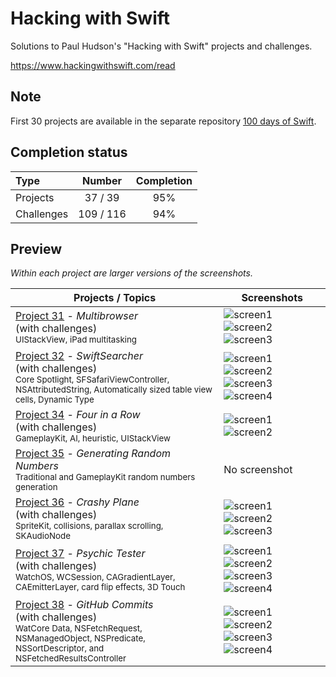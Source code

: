 # Hacking with Swift

Solutions to Paul Hudson's "Hacking with Swift" projects and challenges.

https://www.hackingwithswift.com/read

## Note
First 30 projects are available in the separate repository [100 days of Swift](https://github.com/clarknt/100-days-of-swift).

## Completion status

Type               | Number   | Completion
:---               |  :---:   |   :---:
Projects           | 37 / 39  | 95%
Challenges         | 109 / 116 | 94%

## Preview

*Within each project are larger versions of the screenshots.*

Projects / Topics                                                                                                                                                            | Screenshots
---                                                                                                                                                                          |---
[Project 31](01-Project31) - *Multibrowser* <br/>(with challenges)                                         <br/><sub> UIStackView, iPad multitasking                               </sub> | ![screen1](01-Project31/screenshots/small/screen01.png) ![screen2](01-Project31/screenshots/small/screen02.png) ![screen3](01-Project31/screenshots/small/screen03.png) |
[Project 32](02-Project32) - *SwiftSearcher* <br/>(with challenges)                                         <br/><sub> Core Spotlight, SFSafariViewController, NSAttributedString, Automatically sized table view cells, Dynamic Type </sub> | ![screen1](02-Project32/screenshots/small/screen01.png) ![screen2](02-Project32/screenshots/small/screen02.png) ![screen3](02-Project32/screenshots/small/screen03.png) ![screen4](02-Project32/screenshots/small/screen04.png) |
[Project 34](04-Project34) - *Four in a Row* <br/>(with challenges)                                         <br/><sub> GameplayKit, AI, heuristic, UIStackView </sub> | ![screen1](04-Project34/screenshots/small/screen01.png) ![screen2](04-Project34/screenshots/small/screen02.png) |
[Project 35](05-Project35) - *Generating Random Numbers*                                         <br/><sub> Traditional and GameplayKit random numbers generation </sub> | No screenshot
[Project 36](06-Project36) - *Crashy Plane* <br/>(with challenges)                                        <br/><sub> SpriteKit, collisions, parallax scrolling, SKAudioNode </sub> | ![screen1](06-Project36/screenshots/small/screen01.png) ![screen2](06-Project36/screenshots/small/screen02.png) ![screen3](06-Project36/screenshots/small/screen03.png) 
[Project 37](07-Project37) - *Psychic Tester* <br/>(with challenges)                                        <br/><sub> WatchOS, WCSession, CAGradientLayer, CAEmitterLayer, card flip effects, 3D Touch </sub> | ![screen1](07-Project37/screenshots/small/screen01.png) ![screen2](07-Project37/screenshots/small/screen02.png) ![screen3](07-Project37/screenshots/small/screen03.png) ![screen4](07-Project37/screenshots/small/screen04.png) 
[Project 38](08-Project38) - *GitHub Commits* <br/>(with challenges)                                        <br/><sub> WatCore Data, NSFetchRequest, NSManagedObject, NSPredicate, NSSortDescriptor, and NSFetchedResultsController </sub> | ![screen1](08-Project38/screenshots/small/screen01.png) ![screen2](08-Project38/screenshots/small/screen02.png) ![screen3](08-Project38/screenshots/small/screen03.png) ![screen4](08-Project38/screenshots/small/screen04.png) 



